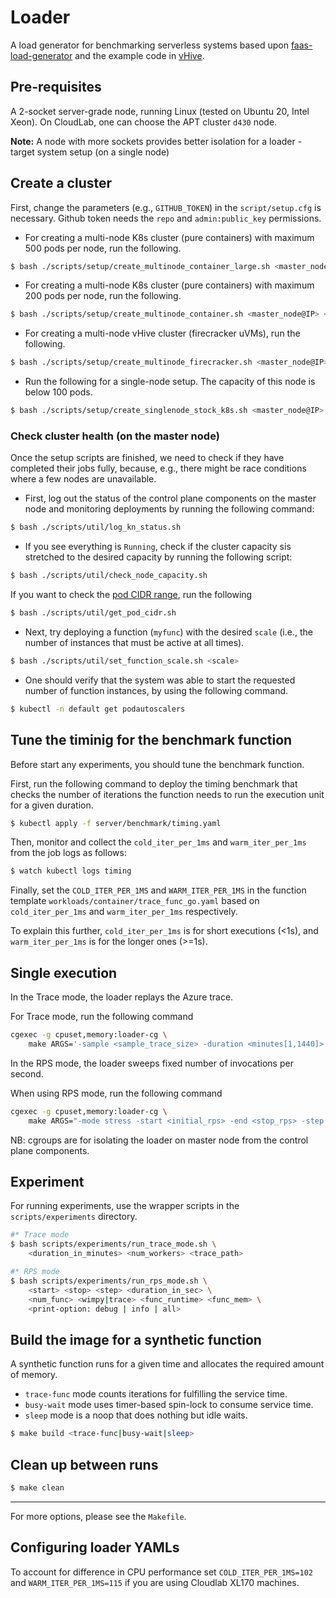 # Loader

A load generator for benchmarking serverless systems based
upon [faas-load-generator](https://github.com/eth-easl/faas-load-generator) and the example code
in [vHive](https://github.com/ease-lab/vhive).

## Pre-requisites

A 2-socket server-grade node, running Linux (tested on Ubuntu 20, Intel Xeon). On CloudLab, one can choose the APT
cluster `d430` node.

**Note:** A node with more sockets provides better isolation for a loader - target system setup (on a single node)

## Create a cluster

First, change the parameters (e.g., `GITHUB_TOKEN`) in the `script/setup.cfg` is necessary.
Github token needs the `repo` and `admin:public_key` permissions.

* For creating a multi-node K8s cluster (pure containers) with maximum 500 pods per node, run the following.

```bash
$ bash ./scripts/setup/create_multinode_container_large.sh <master_node@IP> <worker_node@IP> ...
```

* For creating a multi-node K8s cluster (pure containers) with maximum 200 pods per node, run the following.

```bash
$ bash ./scripts/setup/create_multinode_container.sh <master_node@IP> <worker_node@IP> ...
```

* For creating a multi-node vHive cluster (firecracker uVMs), run the following.

```bash
$ bash ./scripts/setup/create_multinode_firecracker.sh <master_node@IP> <worker_node@IP> ...
```

* Run the following for a single-node setup. The capacity of this node is below 100 pods.

```bash
$ bash ./scripts/setup/create_singlenode_stock_k8s.sh <master_node@IP> 
```

### Check cluster health (on the master node)

Once the setup scripts are finished, we need to check if they have completed their jobs fully, because, e.g., there
might be race conditions where a few nodes are unavailable.

* First, log out the status of the control plane components on the master node and monitoring deployments by running the
  following command:

```bash
$ bash ./scripts/util/log_kn_status.sh
```

* If you see everything is `Running`, check if the cluster capacity sis stretched to the desired capacity by running the
  following script:

```bash
$ bash ./scripts/util/check_node_capacity.sh
```

If you want to check
the [pod CIDR range](https://www.ibm.com/docs/en/cloud-private/3.1.2?topic=networking-kubernetes-network-model), run the
following

```bash
$ bash ./scripts/util/get_pod_cidr.sh
```

* Next, try deploying a function (`myfunc`) with the desired `scale` (i.e., the number of instances that must be active
  at all times).

```bash
$ bash ./scripts/util/set_function_scale.sh <scale>
```

* One should verify that the system was able to start the requested number of function instances, by using the following
  command.

```bash
$ kubectl -n default get podautoscalers
```

## Tune the timinig for the benchmark function

Before start any experiments, you should tune the benchmark function.

First, run the following command to deploy the timing benchmark that checks the number of iterations the function needs
to run the execution unit for a given duration.

```bash
$ kubectl apply -f server/benchmark/timing.yaml
```

Then, monitor and collect the `cold_iter_per_1ms` and `warm_iter_per_1ms` from the job logs as follows:

```bash
$ watch kubectl logs timing
```

Finally, set the `COLD_ITER_PER_1MS` and `WARM_ITER_PER_1MS` in the function
template `workloads/container/trace_func_go.yaml` based on `cold_iter_per_1ms` and `warm_iter_per_1ms` respectively.

To explain this further, `cold_iter_per_1ms` is for short executions (<1s), and `warm_iter_per_1ms` is for the longer
ones (>=1s).

## Single execution

In the Trace mode, the loader replays the Azure trace.

For Trace mode, run the following command

```bash
cgexec -g cpuset,memory:loader-cg \
    make ARGS='-sample <sample_trace_size> -duration <minutes[1,1440]> -cluster <num_workers> -server <trace|busy|sleep> -tracePath <path_to_trace> -warmup' run
```

In the RPS mode, the loader sweeps fixed number of invocations per second.

When using RPS mode, run the following command

```bash
cgexec -g cpuset,memory:loader-cg \
    make ARGS="-mode stress -start <initial_rps> -end <stop_rps> -step <rps_step> -slot <rps_step_in_seconds> -server <trace|busy|sleep> -totalFunctions <num_functions>" run 2>&1 | tee stress.log
```

NB: cgroups are for isolating the loader on master node from the control plane components.

## Experiment

For running experiments, use the wrapper scripts in the `scripts/experiments` directory.

```bash
#* Trace mode
$ bash scripts/experiments/run_trace_mode.sh \
    <duration_in_minutes> <num_workers> <trace_path>

#* RPS mode
$ bash scripts/experiments/run_rps_mode.sh \
    <start> <stop> <step> <duration_in_sec> \
    <num_func> <wimpy|trace> <func_runtime> <func_mem> \
    <print-option: debug | info | all>
```

## Build the image for a synthetic function

A synthetic function runs for a given time and allocates the required amount of memory.

* `trace-func` mode counts iterations for fulfilling the service time.
* `busy-wait` mode uses timer-based spin-lock to consume service time.
* `sleep` mode is a noop that does nothing but idle waits.

```bash
$ make build <trace-func|busy-wait|sleep>
```

## Clean up between runs

```bash
$ make clean
```

---

For more options, please see the `Makefile`.

## Configuring loader YAMLs

To account for difference in CPU performance set `COLD_ITER_PER_1MS=102` and `WARM_ITER_PER_1MS=115` if you are using
Cloudlab XL170 machines.

